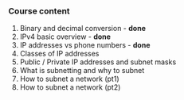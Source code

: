 ### Course content
1. Binary and decimal conversion - **done**
2. IPv4 basic overview - **done**
3. IP addresses vs phone numbers - **done**
4. Classes of IP addresses
5. Public / Private IP addresses and subnet masks
6. What is subnetting and why to subnet
7. How to subnet a network (pt1)
7. How to subnet a network (pt2)